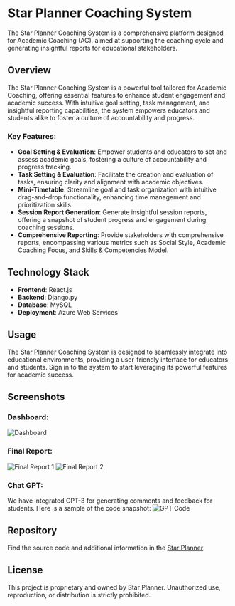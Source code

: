 # Star Planner Coaching System
The Star Planner Coaching System is a comprehensive platform designed for Academic Coaching (AC), aimed at supporting the coaching cycle and generating insightful reports for educational stakeholders.

## Overview
The Star Planner Coaching System is a powerful tool tailored for Academic Coaching, offering essential features to enhance student engagement and academic success. With intuitive goal setting, task management, and insightful reporting capabilities, the system empowers educators and students alike to foster a culture of accountability and progress.

### Key Features:
- **Goal Setting & Evaluation**: Empower students and educators to set and assess academic goals, fostering a culture of accountability and progress tracking.
- **Task Setting & Evaluation**: Facilitate the creation and evaluation of tasks, ensuring clarity and alignment with academic objectives.
- **Mini-Timetable**: Streamline goal and task organization with intuitive drag-and-drop functionality, enhancing time management and prioritization skills.
- **Session Report Generation**: Generate insightful session reports, offering a snapshot of student progress and engagement during coaching sessions.
- **Comprehensive Reporting**: Provide stakeholders with comprehensive reports, encompassing various metrics such as Social Style, Academic Coaching Focus, and Skills & Competencies Model.

## Technology Stack
- **Frontend**: React.js
- **Backend**: Django.py
- **Database**: MySQL
- **Deployment**: Azure Web Services

## Usage
The Star Planner Coaching System is designed to seamlessly integrate into educational environments, providing a user-friendly interface for educators and students. Sign in to the system to start leveraging its powerful features for academic success.

## Screenshots
### Dashboard:
![Dashboard](./screenshots/dashboard.png)

### Final Report:
![Final Report 1](./screenshots/final-report-1.png)
![Final Report 2](./screenshots/final-report-2.png)

### Chat GPT:
We have integrated GPT-3 for generating comments and feedback for students. Here is a sample of the code snapshot:
![GPT Code](./screenshots/gpt-code.png)

## Repository
Find the source code and additional information in the [Star Planner](https://github.com/tonyctyy/StarPlanner)

## License
This project is proprietary and owned by Star Planner. Unauthorized use, reproduction, or distribution is strictly prohibited.